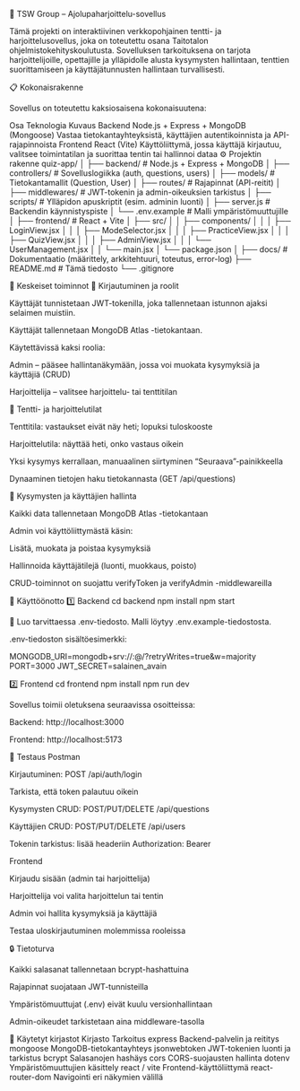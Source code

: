 🧠 TSW Group – Ajolupaharjoittelu-sovellus

Tämä projekti on interaktiivinen verkkopohjainen tentti- ja harjoittelusovellus, joka on toteutettu osana Taitotalon ohjelmistokehityskoulutusta.
Sovelluksen tarkoituksena on tarjota harjoittelijoille, opettajille ja ylläpidolle alusta kysymysten hallintaan, tenttien suorittamiseen ja käyttäjätunnusten hallintaan turvallisesti.

📋 Kokonaisrakenne

Sovellus on toteutettu kaksiosaisena kokonaisuutena:

Osa	Teknologia	Kuvaus
Backend	Node.js + Express + MongoDB (Mongoose)	Vastaa tietokantayhteyksistä, käyttäjien autentikoinnista ja API-rajapinnoista
Frontend	React (Vite)	Käyttöliittymä, jossa käyttäjä kirjautuu, valitsee toimintatilan ja suorittaa tentin tai hallinnoi dataa
⚙️ Projektin rakenne
quiz-app/
│
├── backend/                  # Node.js + Express + MongoDB
│   ├── controllers/          # Sovelluslogiikka (auth, questions, users)
│   ├── models/               # Tietokantamallit (Question, User)
│   ├── routes/               # Rajapinnat (API-reitit)
│   ├── middlewares/          # JWT-tokenin ja admin-oikeuksien tarkistus
│   ├── scripts/              # Ylläpidon apuskriptit (esim. adminin luonti)
│   ├── server.js             # Backendin käynnistyspiste
│   └── .env.example          # Malli ympäristömuuttujille
│
├── frontend/                 # React + Vite
│   ├── src/
│   │   ├── components/
│   │   │   ├── LoginView.jsx
│   │   │   ├── ModeSelector.jsx
│   │   │   ├── PracticeView.jsx
│   │   │   ├── QuizView.jsx
│   │   │   ├── AdminView.jsx
│   │   │   └── UserManagement.jsx
│   │   └── main.jsx
│   └── package.json
│
├── docs/                     # Dokumentaatio (määrittely, arkkitehtuuri, toteutus, error-log)
├── README.md                 # Tämä tiedosto
└── .gitignore

🧩 Keskeiset toiminnot
🔐 Kirjautuminen ja roolit

Käyttäjät tunnistetaan JWT-tokenilla, joka tallennetaan istunnon ajaksi selaimen muistiin.

Käyttäjät tallennetaan MongoDB Atlas -tietokantaan.

Käytettävissä kaksi roolia:

Admin – pääsee hallintanäkymään, jossa voi muokata kysymyksiä ja käyttäjiä (CRUD)

Harjoittelija – valitsee harjoittelu- tai tenttitilan

🧠 Tentti- ja harjoittelutilat

Tenttitila: vastaukset eivät näy heti; lopuksi tuloskooste

Harjoittelutila: näyttää heti, onko vastaus oikein

Yksi kysymys kerrallaan, manuaalinen siirtyminen “Seuraava”-painikkeella

Dynaaminen tietojen haku tietokannasta (GET /api/questions)

💾 Kysymysten ja käyttäjien hallinta

Kaikki data tallennetaan MongoDB Atlas -tietokantaan

Admin voi käyttöliittymästä käsin:

Lisätä, muokata ja poistaa kysymyksiä

Hallinnoida käyttäjätilejä (luonti, muokkaus, poisto)

CRUD-toiminnot on suojattu verifyToken ja verifyAdmin -middlewareilla

🧭 Käyttöönotto
1️⃣ Backend
cd backend
npm install
npm start


📄 Luo tarvittaessa .env-tiedosto. Malli löytyy .env.example-tiedostosta.

.env-tiedoston sisältöesimerkki:

MONGODB_URI=mongodb+srv://<user>:<password>@<cluster>/<dbname>?retryWrites=true&w=majority
PORT=3000
JWT_SECRET=salainen_avain

2️⃣ Frontend
cd frontend
npm install
npm run dev


Sovellus toimii oletuksena seuraavissa osoitteissa:

Backend: http://localhost:3000

Frontend: http://localhost:5173

🧪 Testaus
Postman

Kirjautuminen: POST /api/auth/login

Tarkista, että token palautuu oikein

Kysymysten CRUD: POST/PUT/DELETE /api/questions

Käyttäjien CRUD: POST/PUT/DELETE /api/users

Tokenin tarkistus: lisää headeriin Authorization: Bearer <token>

Frontend

Kirjaudu sisään (admin tai harjoittelija)

Harjoittelija voi valita harjoittelun tai tentin

Admin voi hallita kysymyksiä ja käyttäjiä

Testaa uloskirjautuminen molemmissa rooleissa

🔒 Tietoturva

Kaikki salasanat tallennetaan bcrypt-hashattuina

Rajapinnat suojataan JWT-tunnisteilla

Ympäristömuuttujat (.env) eivät kuulu versionhallintaan

Admin-oikeudet tarkistetaan aina middleware-tasolla

🧰 Käytetyt kirjastot
Kirjasto	Tarkoitus
express	Backend-palvelin ja reititys
mongoose	MongoDB-tietokantayhteys
jsonwebtoken	JWT-tokenien luonti ja tarkistus
bcrypt	Salasanojen hashäys
cors	CORS-suojausten hallinta
dotenv	Ympäristömuuttujien käsittely
react / vite	Frontend-käyttöliittymä
react-router-dom	Navigointi eri näkymien välillä
